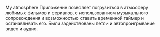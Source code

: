 My atmosphere
Приложение позволяeт погрузиться в атмосферу любимых фильмов и сериалов, с использованием музыкального сопровождения и возможностью ставить временной таймер и останавливать его. Были задействованы петли и автопроигрывание видео и аудио. 
